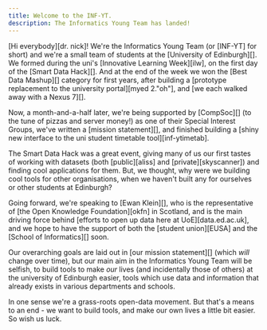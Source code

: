 ```yaml
---
title: Welcome to the INF-YT.
description: The Informatics Young Team has landed!
---
```


[Hi everybody][dr. nick]! We're the Informatics Young Team (or [INF-YT] for
short) and we're a small team of students at the [University of Edinburgh][].
We formed during the uni's [Innovative Learning Week][ilw], on the first day
of the [Smart Data Hack][]. And at the end of the week we won the
[Best Data Mashup][] category for first years, after building a
[prototype replacement to the university portal][myed 2."oh"],
and [we each walked away with a Nexus 7][].

Now, a month-and-a-half later, we're being supported by [CompSoc][]
(to the tune of pizzas and server money!) as one of their Special Interest
Groups, we've written a [mission statement][], and finished building
a [shiny new interface to the uni student timetable tool][inf-ytimetab].

The Smart Data Hack was a great event, giving many of us our first tastes
of working with datasets (both [public][aliss] and [private][skyscanner])
and finding cool applications for them. But, we thought, why were we
building cool tools for other organisations, when we haven't built any
for ourselves or other students at Edinburgh?

Going forward, we're speaking to [Ewan Klein][], who is the representative of
[the Open Knowledge Foundation][okfn] in Scotland, and is the main driving
force behind [efforts to open up data here at UoE][data.ed.ac.uk],
and we hope to have the support of both the [student union][EUSA]
and the [School of Informatics][] soon.

Our overarching goals are laid out in [our mission statement][] (which *will*
change over time), but our main aim in the Informatics Young Team will be
selfish, to build tools to make *our* lives (and incidentally those of
others) at the university of Edinburgh easier, tools which use data
and information that already exists in various departments and schools.


In one sense we're a grass-roots open-data movement.
But that's a means to an end - we want to build tools, and make our own lives
a little bit easier. So wish us luck.
